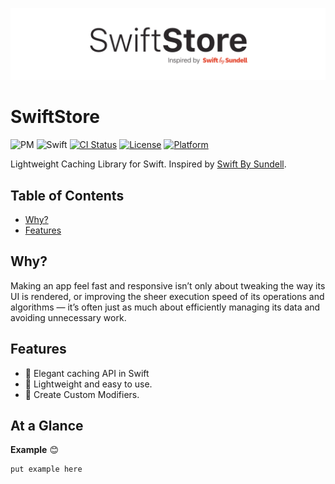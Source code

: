
![Logo](./SwiftStoreLogo@2x.png)

# SwiftStore

![PM](https://img.shields.io/badge/swiftpm-compatible-brightgreen.svg?style=flat)
![Swift](https://img.shields.io/badge/Swift-5.0-orange.svg)
[![CI Status](https://img.shields.io/travis/mdetrick-onesky/Cache.svg?style=flat)](https://travis-ci.org/mdetrick-onesky/Cache)
[![License](https://img.shields.io/cocoapods/l/Cache.svg?style=flat)](https://cocoapods.org/pods/Cache)
[![Platform](https://img.shields.io/cocoapods/p/Cache.svg?style=flat)](https://cocoapods.org/pods/Cache)


Lightweight Caching Library for Swift. Inspired by [Swift By Sundell](https://www.swiftbysundell.com/articles/caching-in-swift/).

## Table of Contents

* [Why?](#why)
* [Features](#features)

## Why?

Making an app feel fast and responsive isn’t only about tweaking the way its UI is rendered, or improving the sheer execution speed of its operations and algorithms — it’s often just as much about efficiently managing its data and avoiding unnecessary work.


## Features

* 💪 Elegant caching API in Swift
* 🎯 Lightweight and easy to use.
* 🎨 Create Custom Modifiers.

## At a Glance

**Example** 😊

```swift
put example here 
```
